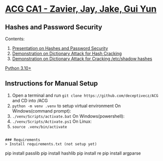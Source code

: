 # [ACG CA1 - Zavier, Jay, Jake, Gui Yun](https://github.com/deceptivecz/ACG)
## Hashes and Password Security


Contents:
1. [Presentation on Hashes and Password Security](https://docs.google.com/presentation/d/1HYUB_dm9PnOGj4p6uIEWgwSh6N6cqAhE-BWyugScz2Q/edit#slide=id.g17963b9726f_0_202)
2. [Demonstration on Dictionary Attack for Hash Cracking](https://github.com/deceptivecz/ACG/tree/main/Demonstration/hashcracker)
3. [Demonstration on Dictionary Attack for Cracking /etc/shadow hashes](https://github.com/deceptivecz/ACG/tree/main/Demonstration/linux%20administration)

[Python 3.10+](https://www.python.org/downloads/release/python-3102/)

## Instructions for Manual Setup
1. Open a terminal and run `git clone https://github.com/deceptivecz/ACG` and CD into /ACG
2. `python -m venv .venv` to setup virtual environment
On Windows(command prompt):
3. `./venv/Scripts/activate.bat`
On Windows(powershell):
4. `./venv/Scripts/Activate.ps1`
On Linux:
5. `source .venv/bin/activate`
```

### Requirements
> Install requirements.txt (not setup yet)
```
pip install passlib
pip install hashlib
pip install re
pip install argparse
```
